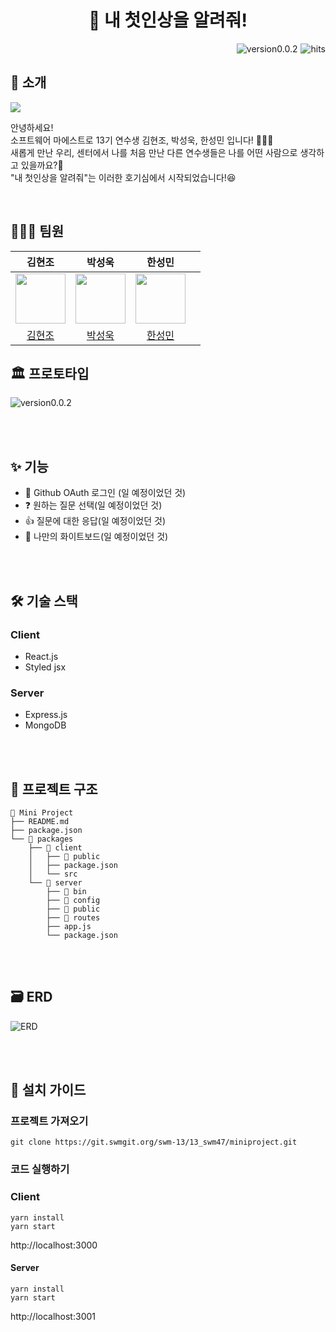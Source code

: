 <h1 align="center">
	🙌 내 첫인상을 알려줘!
</h1>

<img src="https://hits.seeyoufarm.com/api/count/incr/badge.svg?url=https://git.swmgit.org/swm-13/13_swm47&count_bg=%234E416D&title_bg=%23727272&icon=&icon_color=%23E7E7E7&title=hits&edge_flat=false" alt="hits" align='right' style='margin-left:5px;' />

<img src="https://img.shields.io/badge/version-v0.0.2-blue" alt="version0.0.2" align='right' style='margin-left:5px;'/>

<br/>

## 👋 소개

<img src="https://media.giphy.com/media/3pZipqyo1sqHDfJGtz/giphy.gif"/>

안녕하세요! <br/>
소프트웨어 마에스트로 13기 연수생 김현조, 박성욱, 한성민 입니다! 👏👏👏 <br/>
새롭게 만난 우리, 센터에서 나를 처음 만난 다른 연수생들은 나를 어떤 사람으로 생각하고 있을까요?🤔<br/>
"내 첫인상을 알려줘"는 이러한 호기심에서 시작되었습니다!😆<br/>

<br/>

## 👩🏻‍💻 팀원

|                        **김현조**                        |                       **박성욱**                        |                        **한성민**                         |     |
| :------------------------------------------------------: | :-----------------------------------------------------: | :-------------------------------------------------------: | :-: |
| <img src="https://github.com/Kim-Hyunjo.png" width="80"> | <img src="https://github.com/limgimcha.png" width="80"> | <img src="https://github.com/songmin9813.png" width="80"> |
|         [김현조](https://github.com/Kim-Hyunjo)          |         [박성욱](https://github.com/limgimcha)          |         [한성민](https://github.com/songmin9813)          |

## 🏛 프로토타입

<img src="https://s3.us-west-2.amazonaws.com/secure.notion-static.com/c789e118-6d73-461e-a11d-48f1c65cebd1/%E1%84%89%E1%85%B3%E1%84%8F%E1%85%B3%E1%84%85%E1%85%B5%E1%86%AB%E1%84%89%E1%85%A3%E1%86%BA_2022-04-30_%E1%84%8B%E1%85%A9%E1%84%8C%E1%85%A5%E1%86%AB_1.38.03.png?X-Amz-Algorithm=AWS4-HMAC-SHA256&X-Amz-Content-Sha256=UNSIGNED-PAYLOAD&X-Amz-Credential=AKIAT73L2G45EIPT3X45%2F20220429%2Fus-west-2%2Fs3%2Faws4_request&X-Amz-Date=20220429T163813Z&X-Amz-Expires=86400&X-Amz-Signature=49ad6aa18487e33a1bd6957ccbc9e313b6cf342bde4d0d162dd91dd5210c724d&X-Amz-SignedHeaders=host&response-content-disposition=filename%20%3D%22%25E1%2584%2589%25E1%2585%25B3%25E1%2584%258F%25E1%2585%25B3%25E1%2584%2585%25E1%2585%25B5%25E1%2586%25AB%25E1%2584%2589%25E1%2585%25A3%25E1%2586%25BA%25202022-04-30%2520%25E1%2584%258B%25E1%2585%25A9%25E1%2584%258C%25E1%2585%25A5%25E1%2586%25AB%25201.38.03.png%22&x-id=GetObject" alt="version0.0.2" align='center'/>

<br/><br/>

## ✨ 기능

- 👤 Github OAuth 로그인 (일 예정이었던 것)
- ❓ 원하는 질문 선택(일 예정이었던 것)
- 👍 질문에 대한 응답(일 예정이었던 것)
- 💬 나만의 화이트보드(일 예정이었던 것)

<br/><br/>

## 🛠 기술 스택

### Client

- React.js
- Styled jsx

### Server

- Express.js
- MongoDB

<br/><br/>

## 📂 프로젝트 구조

```
📁 Mini Project
├── README.md
├── package.json
└── 📁 packages
    ├── 📁 client
    │   ├── 📁 public
    │   ├── package.json
    │   └── src
    └── 📁 server
        ├── 📁 bin
        ├── 📁 config
        ├── 📁 public
        ├── 📁 routes
        ├── app.js
        └── package.json
```

<br/><br/>

## 🗃 ERD

![ERD](https://s3.us-west-2.amazonaws.com/secure.notion-static.com/ab651961-9b56-4db7-813f-26f060a8a856/%E1%84%89%E1%85%B3%E1%84%8F%E1%85%B3%E1%84%85%E1%85%B5%E1%86%AB%E1%84%89%E1%85%A3%E1%86%BA_2022-04-30_%E1%84%8B%E1%85%A9%E1%84%8C%E1%85%A5%E1%86%AB_1.50.58.png?X-Amz-Algorithm=AWS4-HMAC-SHA256&X-Amz-Content-Sha256=UNSIGNED-PAYLOAD&X-Amz-Credential=AKIAT73L2G45EIPT3X45%2F20220429%2Fus-west-2%2Fs3%2Faws4_request&X-Amz-Date=20220429T165111Z&X-Amz-Expires=86400&X-Amz-Signature=476c0836111e54a72672a86a33e52aa987c3e4223afe8ddf7102745b337e1f77&X-Amz-SignedHeaders=host&response-content-disposition=filename%20%3D%22%25E1%2584%2589%25E1%2585%25B3%25E1%2584%258F%25E1%2585%25B3%25E1%2584%2585%25E1%2585%25B5%25E1%2586%25AB%25E1%2584%2589%25E1%2585%25A3%25E1%2586%25BA%25202022-04-30%2520%25E1%2584%258B%25E1%2585%25A9%25E1%2584%258C%25E1%2585%25A5%25E1%2586%25AB%25201.50.58.png%22&x-id=GetObject)

<br/><br/>

## 📜 설치 가이드

### 프로젝트 가져오기

```
git clone https://git.swmgit.org/swm-13/13_swm47/miniproject.git
```

### 코드 실행하기

### Client

```
yarn install
yarn start
```

http://localhost:3000

#### Server

```
yarn install
yarn start
```

http://localhost:3001

<br/><br/><br/>
